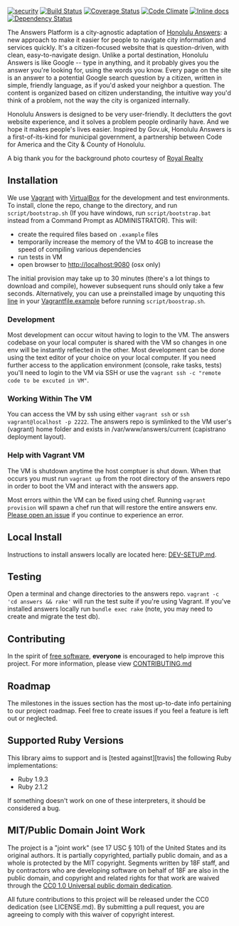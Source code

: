 [![security](https://hakiri.io/github/18F/answers/dev.svg)](https://hakiri.io/github/18F/answers/dev)
[![Build Status](https://travis-ci.org/18F/answers.svg?branch=dev)](https://travis-ci.org/18F/answers)
[![Coverage Status](https://coveralls.io/repos/18F/answers/badge.png?branch=dev)](https://coveralls.io/r/18F/answers?branch=dev)
[![Code Climate](https://codeclimate.com/github/18F/answers.png)](https://codeclimate.com/github/18F/answers)
[![Inline docs](http://inch-pages.github.io/github/18F/answers.png)](http://inch-pages.github.io/github/18F/answers)
[![Dependency Status](https://gemnasium.com/18F/answers.svg)](https://gemnasium.com/18F/answers)


The Answers Platform is a city-agnostic adaptation of [Honolulu Answers](http://answers.honolulu.gov): a new approach to make it easier for people to navigate city information and services quickly. It's a citizen-focused website that is question-driven, with clean, easy-to-navigate design. Unlike a portal destination, Honolulu Answers is like Google -- type in anything, and it probably gives you the answer you're looking for, using the words you know. Every page on the site is an answer to a potential Google search question by a citizen, written in simple, friendly language, as if you'd asked your neighbor a question. The content is organized based on citizen understanding, the intuitive way you'd think of a problem, not the way the city is organized internally.

Honolulu Answers is designed to be very user-friendly. It declutters the govt website experience, and it solves a problem people ordinarily have. And we hope it makes people's lives easier. Inspired by Gov.uk, Honolulu Answers is a first-of-its-kind for municipal government, a partnership between Code for America and the City & County of Honolulu.

A big thank you for the background photo courtesy of [Royal Realty](http://royalrealtyllc.com/)


## Installation

We use [Vagrant](http://www.vagrantup.com/) with [VirtualBox](https://www.virtualbox.org/) for the development and test environments. To install, clone the repo, change to the directory, and run `script/bootstrap.sh` (If you have windows, run `script/bootstrap.bat` instead from a Command Prompt as ADMINISTRATOR).  This will:

* create the required files based on `.example` files
* temporarily increase the memory of the VM to 4GB to increase the speed of compiling various dependencies
* run tests in VM
* open browser to [http://localhost:9080](http://localhost:9080) (osx only)

The initial provision may take up to 30 minutes (there's a lot things to download and compile), however subsequent runs should only take a few seconds. Alternatively, you can use a preinstalled image by unquoting this [line](https://github.com/18F/answers/blob/dev/Vagrantfile.example#L16) in your [Vagrantfile.example](https://github.com/18F/answers/blob/dev/Vagrantfile.example) before running `script/boostrap.sh`.


### Development

Most development can occur witout having to login to the VM.  The answers codebase on your local computer is shared with the VM so changes in one env will be instantly reflected in the other. Most development can be done using the text editor of your choice on your local computer.  If you need further access to the application environment (console, rake tasks, tests) you'll need to login to the VM via SSH or use the `vagrant ssh -c "remote code to be excuted in VM"`.


### Working Within The VM

You can access the VM by ssh using either `vagrant ssh` or `ssh vagrant@localhost -p 2222`.  The answers repo is symlinked to the VM user's (vagrant) home folder and exists in /var/www/answers/current (capistrano deployment layout).


### Help with Vagrant VM

The VM is shutdown anytime the host comptuer is shut down.  When that occurs you must run `vagrant up` from the root directory of the answers repo in order to boot the VM and interact with the answers app.

Most errors within the VM can be fixed using chef.  Running `vagrant provision` will spawn a chef run that will restore the entire answers env.  [Please open an issue](https://github.com/18F/answers/issues/new) if you continue to experience an error.


## Local Install

Instructions to install answers locally are located here: [DEV-SETUP.md](DEV-SETUP.md). 


## Testing

Open a terminal and change directories to the answers repo. `vagrant -c 'cd answers && rake'` will run the test suite if you're using Vagrant.  If you've installed answers locally run `bundle exec rake` (note, you may need to create and migrate the test db).


## Contributing

In the spirit of [free software][free-sw], **everyone** is encouraged to help
improve this project. For more information, please view [CONTRIBUTING.md](https://github.com/18F/answers/blob/dev/CONTRIBUTING.md)

[free-sw]: http://www.fsf.org/licensing/essays/free-sw.html


## Roadmap

The milestones in the issues section has the most up-to-date info pertaining to our project roadmap.  Feel free to create issues if you feel a feature is left out or neglected.


## Supported Ruby Versions

This library aims to support and is [tested against][travis] the following Ruby
implementations:

 * Ruby 1.9.3
 * Ruby 2.1.2

If something doesn't work on one of these interpreters, it should be considered
a bug.

## MIT/Public Domain Joint Work

The project is a "joint work" (see 17 USC § 101) of the United States and
its original authors. It is partially copyrighted, partially public domain,
and as a whole is protected by the MIT copyright. Segments written by 18F
staff, and by contractors who are developing software on behalf of 18F are
also in the public domain, and copyright and related rights for that work
are waived through the [CC0 1.0 Universal public domain dedication][CC0].

All future contributions to this project will be released under the CC0
dedication (see LICENSE.md). By submitting a pull request, you are agreeing to comply
with this waiver of copyright interest.

[CC0]: https://creativecommons.org/publicdomain/zero/1.0/
